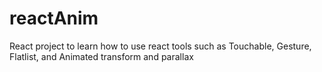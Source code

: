 # reactAnim
 React project to learn how to use react tools such as Touchable, Gesture, Flatlist, and Animated transform and parallax
